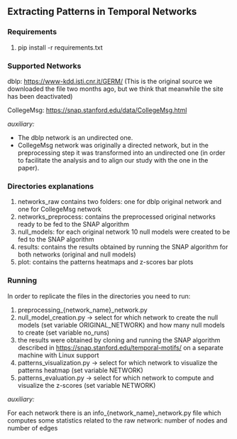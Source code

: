 ## Extracting Patterns in Temporal Networks

### Requirements
1. pip install -r requirements.txt

### Supported Networks
dblp: https://www-kdd.isti.cnr.it/GERM/ (This is the original source we downloaded the file two months ago, but we think that meanwhile the site has been deactivated)

CollegeMsg: https://snap.stanford.edu/data/CollegeMsg.html

*auxiliary:*

- The dblp network is an undirected one.
- CollegeMsg network was originally a directed network, but in the preprocessing step it was transformed into an undirected one (in order to facilitate the analysis and to align our study with the one in the paper).

### Directories explanations
1. networks_raw contains two folders: one for dblp original network and one for CollegeMsg network
2. networks_preprocess: contains the preprocessed original networks ready to be fed to the SNAP algorithm
3. null_models: for each original network 10 null models were created to be fed to the SNAP algorithm 
4. results: contains the results obtained by running the SNAP algorithm for both networks (original and null models)
5. plot: contains the patterns heatmaps and z-scores bar plots

### Running 
In order to replicate the files in the directories you need to run: 
1. preprocessing_{network_name}_network.py 
2. null_model_creation.py -> select for which network to create the null models (set variable ORIGINAL_NETWORK) and how many null models to create (set variable no_runs)
3. the results were obtained by cloning and running the SNAP algorithm described in https://snap.stanford.edu/temporal-motifs/ on a separate machine with Linux support
4. patterns_visualization.py -> select for which network to visualize the patterns heatmap (set variable NETWORK)
5. patterns_evaluation.py -> select for which network to compute and visualize the z-scores (set variable NETWORK)

*auxiliary:*

For each network there is an info_{network_name}_network.py file which computes some statistics related to the raw network: number of nodes and number of edges
